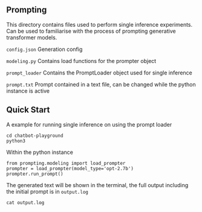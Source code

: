 ## Prompting

This directory contains files used to perform single inference experiments. Can be used to familiarise with the process of prompting generative transformer models.

`config.json` Generation config

`modeling.py` Contains load functions for the prompter object

`prompt_loader` Contains the PromptLoader object used for single inference

`prompt.txt` Prompt contained in a text file, can be changed while the python instance is active


## Quick Start

A example for running single inference on using the prompt loader

```
cd chatbot-playground
python3
```

Within the python instance

```
from prompting.modeling import load_prompter
prompter = load_prompter(model_type='opt-2.7b')
prompter.run_prompt()
```

The generated text will be shown in the terminal, the full output including the initial prompt is in `output.log`

```
cat output.log
```